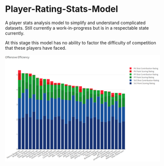 # Player-Rating-Stats-Model
A player stats analysis model to simplify and understand complicated datasets. Still currently a work-in-progress but is in a respectable state currently.

At this stage this model has no ability to factor the difficulty of competition that these players have faced.

![Example Photo](https://raw.githubusercontent.com/Jesse34/NHL-Analytics-Rating-Model/master/Analytics%20Model%20Example.png)
